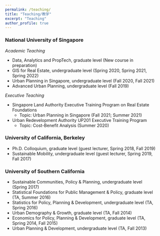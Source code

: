 ```yaml
---
permalink: /teaching/
title: "Teaching/教学"
excerpt: "Teaching"
author_profile: true
---
```


### National University of Singapore
<i>Academic Teaching</i>
* Data, Analytics and PropTech, graduate level (New course in preparation)
* GIS for Real Estate, undergraduate level (Spring 2020, Spring 2021, Spring 2022)
* Urban Planning in Singapore, undergraduate level (Fall 2020, Fall 2021)
* Advanced Urban Planning, undergraduate level (Fall 2019)

<i>Executive Teaching</i>
* Singapore Land Authority Executive Training Program on Real Estate Foundations
  * Topic: Urban Planning in Singapore (Fall 2021; Summer 2021)
* Urban Redevelopment Authority UP201 Executive Training Program
  * Topic: Cost-Benefit Analysis (Summer 2020)

### University of California, Berkeley
* Ph.D. Colloquium, graduate level (guest lecturer, Spring 2018, Fall 2019)
* Sustainable Mobility, undergraduate level (guest lecturer, Spring 2019, Fall 2017)

### University of Southern California
* Sustainable Communities, Policy & Planning, undergraduate level (Spring 2017)
* Statistical Foundations for Public Management & Policy, graduate level (TA, Summer 2016)
* Statistics for Policy, Planning & Development, undergraduate level (TA, Spring 2016)
* Urban Demography & Growth, graduate level (TA, Fall 2014)
* Economics for Policy, Planning & Development, graduate level (TA, Spring 2014, Fall 2015)
* Urban Planning & Development, undergraduate level (TA, Fall 2013)
